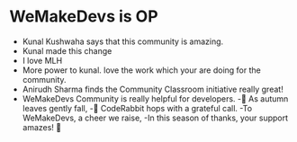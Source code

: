 # WeMakeDevs is OP

- Kunal Kushwaha says that this community is amazing.
- Kunal made this change
- I love MLH
- More power to kunal. love the work which your are doing for the community.
- Anirudh Sharma finds the Community Classroom initiative really great!
- WeMakeDevs Community is really helpful for developers.
-🍂 As autumn leaves gently fall,
-🐇 CodeRabbit hops with a grateful call.
-To WeMakeDevs, a cheer we raise,
-In this season of thanks, your support amazes! 🎉